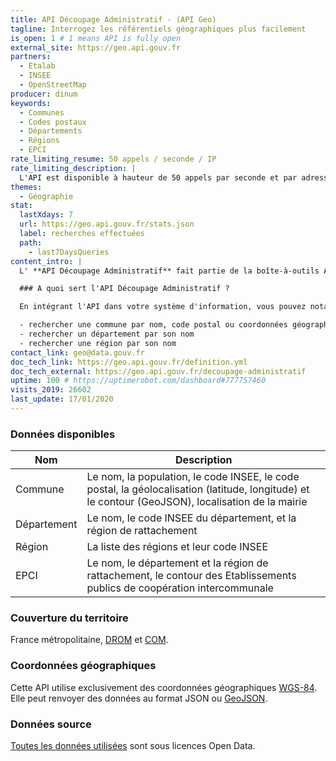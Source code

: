 ```yaml
---
title: API Découpage Administratif - (API Geo)
tagline: Interrogez les référentiels géographiques plus facilement
is_open: 1 # 1 means API is fully open
external_site: https://geo.api.gouv.fr
partners:
  - Etalab
  - INSEE
  - OpenStreetMap
producer: dinum
keywords:
  - Communes
  - Codes postaux
  - Départements
  - Régions
  - EPCI
rate_limiting_resume: 50 appels / seconde / IP
rate_limiting_description: |
  L'API est disponible à hauteur de 50 appels par seconde et par adresse IP.
themes:
  - Géographie
stat:
  lastXdays: 7
  url: https://geo.api.gouv.fr/stats.json
  label: recherches effectuées
  path:
    - last7DaysQueries
content_intro: |
  L' **API Découpage Administratif** fait partie de la boîte-à-outils API Géo. Elle permet d'interroger facilement les référentiels géographique nationaux.

  ### A quoi sert l'API Découpage Administratif ?

  En intégrant l'API dans votre système d'information, vous pouvez notamment :

  - rechercher une commune par nom, code postal ou coordonnées géographiques
  - rechercher un département par son nom
  - rechercher une région par son nom
contact_link: geo@data.gouv.fr
doc_tech_link: https://geo.api.gouv.fr/definition.yml
doc_tech_external: https://geo.api.gouv.fr/decoupage-administratif
uptime: 100 # https://uptimerobot.com/dashboard#777757460
visits_2019: 26602
last_update: 17/01/2020
---
```


### Données disponibles

| Nom         | Description                                                                                                              |
| ----------- | ------------------------------------------------------------------------------------------------------------------------ |
| Commune     | Le nom, la population, le code INSEE, le code postal, la géolocalisation (latitude, longitude) et le contour (GeoJSON), localisation de la mairie |
| Département | Le nom, le code INSEE du département, et la région de rattachement                                                       |
| Région      | La liste des régions et leur code INSEE                                                                                  |
| EPCI        | Le nom, le département et la région de rattachement, le contour des Etablissements publics de coopération intercommunale |

### Couverture du territoire

France métropolitaine, [DROM](https://fr.wikipedia.org/wiki/D%C3%A9partement_et_r%C3%A9gion_d%27outre-mer) et [COM](https://fr.wikipedia.org/wiki/Collectivit%C3%A9_d%27outre-mer).

### Coordonnées géographiques

Cette API utilise exclusivement des coordonnées géographiques [WGS-84](https://fr.wikipedia.org/wiki/WGS_84).
Elle peut renvoyer des données au format JSON ou [GeoJSON](http://geojson.org).

### Données source

[Toutes les données utilisées](https://github.com/etalab/api-communes#données-sources) sont sous licences Open Data.
